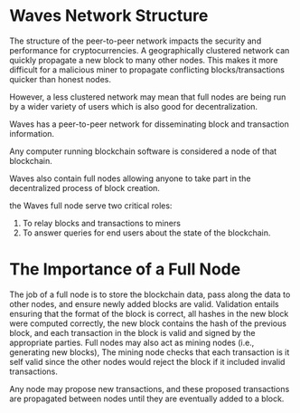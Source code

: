 # Waves Network Structure

The structure of the peer-to-peer network impacts the security and performance for cryptocurrencies. A geographically clustered network can quickly propagate a new block to many other nodes. This makes it more difficult for a malicious miner to propagate conflicting blocks/transactions quicker than honest nodes.

However, a less clustered network may mean that full nodes are being run by a wider variety of users which is also good for decentralization.

Waves has a peer-to-peer network for disseminating block and transaction information.

Any computer running blockchain software is considered a node of that blockchain.

Waves also contain full nodes allowing anyone to take part in the decentralized process of block creation.

the Waves full node serve two critical roles:

1. To relay blocks and transactions to miners 
2. To answer queries for end users about the state of the blockchain.

# The Importance of a Full Node

The job of a full node is to store the blockchain data, pass along the data to other nodes, and ensure newly added blocks are valid. Validation entails ensuring that the format of the block is correct, all hashes in the new block were computed correctly, the new block contains the hash of the previous block, and each transaction in the block is valid and signed by the appropriate parties. Full nodes may also act as mining nodes \(i.e., generating new blocks\), The mining node checks that each transaction is it self valid since the other nodes would reject the block if it included invalid transactions.

Any node may propose new transactions, and these proposed transactions are propagated between nodes until they are eventually added to a block.


